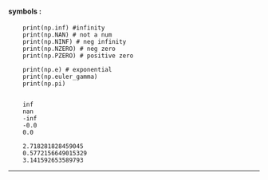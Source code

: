 #### symbols :

        print(np.inf) #infinity
        print(np.NAN) # not a num
        print(np.NINF) # neg infinity
        print(np.NZERO) # neg zero
        print(np.PZERO) # positive zero

        print(np.e) # exponential
        print(np.euler_gamma)
        print(np.pi)


        inf
        nan
        -inf
        -0.0
        0.0

        2.718281828459045
        0.5772156649015329
        3.141592653589793

---

